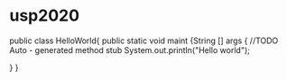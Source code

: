 # usp2020
public class HelloWorld{
public static void maint {String [] args {
//TODO Auto - generated method stub
System.out.println("Hello world");

}
}